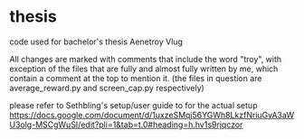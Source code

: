 # thesis
code used for bachelor's thesis Aenetroy Vlug

All changes are marked with comments that include the word "troy", with exception of the files that are fully and almost fully written by me, which contain a comment at the top to mention it. (the files in question are average_reward.py and screen_cap.py respectively)

please refer to Sethbling's setup/user guide to for the actual setup
https://docs.google.com/document/d/1uxzeSMqj56YGWh8LkzfNriuGvA3aWU3olg-MSCgWuSI/edit?pli=1&tab=t.0#heading=h.hv1s9rjqczor
